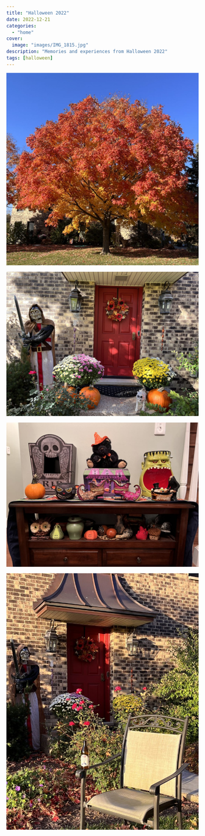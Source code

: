 ```yaml
---
title: "Halloween 2022"
date: 2022-12-21
categories:
  - "home"
cover:
  image: "images/IMG_1815.jpg"
description: "Memories and experiences from Halloween 2022"
tags: [halloween]
---
```


![](images/IMG_1845-1024x1024.jpg)

![](images/IMG_1815-1024x768.jpg)

![](images/68800041929__787D96A2-6642-4D45-A3D2-21EE3B80207C-1024x768.jpg)

![](images/IMG_1835-768x1024.jpg)
